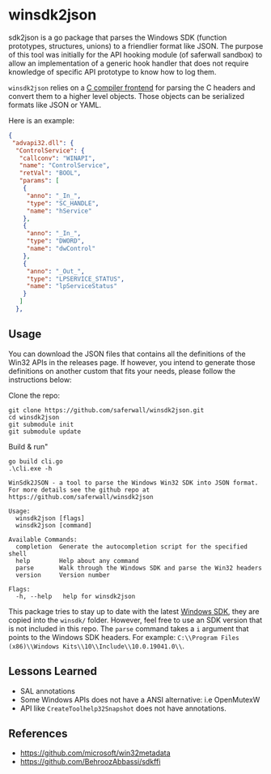 # winsdk2json

sdk2json is a go package that parses the Windows SDK (function prototypes, structures, unions) to a friendlier format like JSON. The purpose of this tool was initially for the API hooking module (of saferwall sandbox) to allow an implementation of a generic hook handler that does not require knowledge of specific API prototype to know how to log them.

`winsdk2json` relies on a [C compiler frontend](https://gitlab.com/cznic/cc) for parsing the C headers and convert them to a higher level objects. Those objects can be serialized formats like JSON or YAML.

Here is an example:

```json
{
 "advapi32.dll": {
  "ControlService": {
   "callconv": "WINAPI",
   "name": "ControlService",
   "retVal": "BOOL",
   "params": [
    {
     "anno": "_In_",
     "type": "SC_HANDLE",
     "name": "hService"
    },
    {
     "anno": "_In_",
     "type": "DWORD",
     "name": "dwControl"
    },
    {
     "anno": "_Out_",
     "type": "LPSERVICE_STATUS",
     "name": "lpServiceStatus"
    }
   ]
  },
```

## Usage

You can download the JSON files that contains all the definitions of the Win32 APIs in the releases page. If however, you intend to generate those definitions on another custom that fits your needs, please follow the instructions below:

Clone the repo:

```shell
git clone https://github.com/saferwall/winsdk2json.git
cd winsdk2json
git submodule init
git submodule update
```

Build & run"

```shell
go build cli.go
.\cli.exe -h

WinSdk2JSON - a tool to parse the Windows Win32 SDK into JSON format.
For more details see the github repo at https://github.com/saferwall/winsdk2json

Usage:
  winsdk2json [flags]
  winsdk2json [command]

Available Commands:
  completion  Generate the autocompletion script for the specified shell
  help        Help about any command
  parse       Walk through the Windows SDK and parse the Win32 headers
  version     Version number

Flags:
  -h, --help   help for winsdk2json
```

This package tries to stay up to date with the latest [Windows SDK](https://developer.microsoft.com/en-us/windows/downloads/windows-sdk/), they are copied into the `winsdk/` folder. However, feel free to use an SDK version that is not included in this repo. The `parse` command takes a `i` argument that points to the Windows SDK headers. For example: `C:\\Program Files (x86)\\Windows Kits\\10\\Include\\10.0.19041.0\\`.

## Lessons Learned

- SAL annotations
- Some Windows APIs does not have a ANSI alternative: i.e OpenMutexW
- API like `CreateToolhelp32Snapshot` does not have annotations.

## References

- https://github.com/microsoft/win32metadata
- https://github.com/BehroozAbbassi/sdkffi